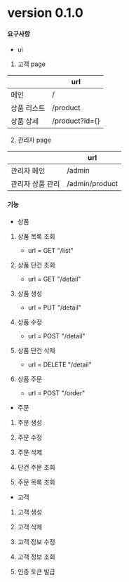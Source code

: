 # version 0.1.0

#### 요구사항

* ui
1. 고객 page

|        | url            |
| ------ | -------------- |
| 메인     | /              |
| 상품 리스트 | /product       |
| 상품 상세  | /product?id={} |

2. 관리자 page

|           | url            |
| --------- | -------------- |
| 관리자 메인    | /admin         |
| 관리자 상품 관리 | /admin/product |

#### 기능

- 상품
1. 상품 목록 조회 
   * url = GET "/list"

2. 상품 단건 조회
    * url = GET "/detail"

3. 상품 생성
    * url = PUT "/detail"

4. 상품 수정
    * url = POST "/detail"

5. 상품 단건 삭제
    * url = DELETE "/detail"

6. 상품 주문
    * url = POST "/order"



* 주문
1. 주문 생성

2. 주문 수정

3. 주문 삭제

4. 단건 주문 조회

5. 주문 목록 조회


* 고객
1. 고객 생성

2. 고객 삭제

3. 고객 정보 수정

4. 고객 정보 조회

5. 인증 토큰 발급
